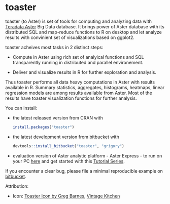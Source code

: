 # toaster

toaster (to Aster) is set of tools for computing and analyzing data with [Teradata Aster](http://www.asterdata.com/) Big Data database. It brings power of Aster database with its distributed SQL and map-reduce functions to R on desktop and let analyze results with convinient set of visualizations based on ggplot2.

toaster acheives most tasks in 2 distinct steps:

* Compute in Aster using rich set of analyical functions and SQL transparently running in distributed and parallel environement.

* Deliver and visualize results in R for further exploration and analysis.
 
Thus toaster performs all data heavy computations in Aster with results available in R. Summary statistics, aggregates, histograms, heatmaps, linear regression models are among results available from Aster. Most of the results have toaster visualization functions for further analysis.

You can install:

* the latest released version from CRAN with

    ```R
    install.packages("toaster")
    ````


* the latest development version from bitbucket with

    ```R
    devtools::install_bitbucket("toaster", "grigory")
    ````

* evaluation version of Aster analytic platform - Aster Express - to run on your PC [here](http://community.teradata.com/community/teradata-big-data-analytics-community/downloads) and get started with this [Tutorial Series](http://www.asterdata.com/download_aster_express/tutorial.php).


If you encounter a clear bug, please file a minimal reproducible example on [bitbucket](https://bitbucket.org/grigory/toaster/issues).

Attribution:

* Icon: [Toaster Icon by Greg Barnes](http://www.iconarchive.com/show/vintage-kitchen-icons-by-greg-barnes/Toaster-icon.html), [Vintage Kitchen](http://www.iconarchive.com/show/vintage-kitchen-icons-by-greg-barnes.html)


